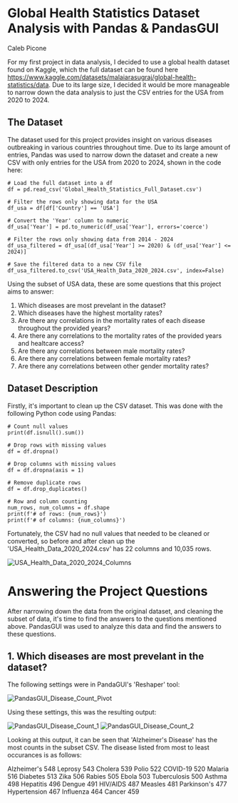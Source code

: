 
# Global Health Statistics Dataset Analysis with Pandas & PandasGUI

Caleb Picone

For my first project in data analysis, I decided to use a global health dataset found on Kaggle, which the full dataset can be found here https://www.kaggle.com/datasets/malaiarasugraj/global-health-statistics/data. Due to its large size, I decided it would be more manageable to narrow down the data analysis to just the CSV entries for the USA from 2020 to 2024. 


## The Dataset

The dataset used for this project provides insight on various diseases outbreaking in various countries throughout time. Due to its large amount of entries, Pandas was used to narrow down the dataset and create a new CSV with only entries for the USA from 2020 to 2024, shown in the code here:

```
# Load the full dataset into a df
df = pd.read_csv('Global_Health_Statistics_Full_Dataset.csv')

# Filter the rows only showing data for the USA
df_usa = df[df['Country'] == 'USA'] 

# Convert the 'Year' column to numeric 
df_usa['Year'] = pd.to_numeric(df_usa['Year'], errors='coerce')

# Filter the rows only showing data from 2014 - 2024
df_usa_filtered = df_usa[(df_usa['Year'] >= 2020) & (df_usa['Year'] <= 2024)]

# Save the filtered data to a new CSV file
df_usa_filtered.to_csv('USA_Health_Data_2020_2024.csv', index=False)
```

Using the subset of USA data, these are some questions that this project aims to answer:

1. Which diseases are most prevelant in the dataset?
2. Which diseases have the highest mortality rates?
2. Are there any correlations in the mortality rates of each disease throughout the provided years?
3. Are there any correlations to the mortality rates of the provided years and healtcare access?
4. Are there any correlations between male mortality rates?
5. Are there any correlations between female mortality rates?
6. Are there any correlations between other gender mortality rates?


## Dataset Description

Firstly, it's important to clean up the CSV dataset. This was done with the following Python code using Pandas:

```
# Count null values
print(df.isnull().sum())

# Drop rows with missing values
df = df.dropna()

# Drop columns with missing values
df = df.dropna(axis = 1)

# Remove duplicate rows
df = df.drop_duplicates()

# Row and column counting
num_rows, num_columns = df.shape
print(f'# of rows: {num_rows}')
print(f'# of columns: {num_columns}')
```

Fortunately, the CSV had no null values that needed to be cleaned or converted, so before and after clean up the 'USA_Health_Data_2020_2024.csv' has 22 columns and 10,035 rows. 

![USA_Health_Data_2020_2024_Columns](https://github.com/user-attachments/assets/57ae1017-a5c6-47de-8c0d-83ca11b6509f)


# Answering the Project Questions

After narrowing down the data from the original dataset, and cleaning the subset of data, it's time to find the answers to the questions mentioned above. PandasGUI was used to analyze this data and find the answers to these questions.

## 1. Which diseases are most prevelant in the dataset?

The following settings were in PandaGUI's 'Reshaper' tool:

![PandasGUI_Disease_Count_Pivot](https://github.com/user-attachments/assets/3511f271-a838-4734-a699-4979fa317a28)

Using these settings, this was the resulting output:

![PandasGUI_Disease_Count_1](https://github.com/user-attachments/assets/032bf5f2-73ea-4a63-9d52-70f41845fedc)
![PandasGUI_Disease_Count_2](https://github.com/user-attachments/assets/43c380c3-2056-4778-8171-b00992500949)

Looking at this output, it can be seen that 'Alzheimer's Disease' has the most counts in the subset CSV. The disease listed from most to least occurances is as follows:

Alzheimer's        548
Leprosy            543
Cholera            539
Polio              522
COVID-19           520
Malaria            516
Diabetes           513
Zika               506
Rabies             505
Ebola              503
Tuberculosis       500
Asthma             498
Hepatitis          496
Dengue             491
HIV/AIDS           487
Measles            481
Parkinson's        477
Hypertension       467
Influenza          464
Cancer             459


